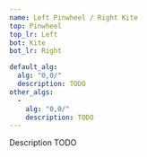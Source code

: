 ```yaml
---
name: Left Pinwheel / Right Kite
top: Pinwheel
top_lr: Left
bot: Kite
bot_lr: Right

default_alg:
  alg: "0,0/"
  description: TODO
other_algs:
  -
    alg: "0,0/"
    description: TODO
---
```


Description TODO

